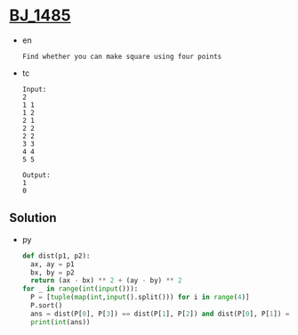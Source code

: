 # [BJ_1485](https://acmicpc.net/problem/1485)

* en

  ```en
  Find whether you can make square using four points
  ```

* tc

  ```tc
  Input:
  2
  1 1
  1 2
  2 1
  2 2
  2 2
  3 3
  4 4
  5 5

  Output:
  1
  0
  ```

## Solution

* py

  ```py
  def dist(p1, p2):
    ax, ay = p1
    bx, by = p2
    return (ax - bx) ** 2 + (ay - by) ** 2
  for _ in range(int(input())):
    P = [tuple(map(int,input().split())) for i in range(4)]
    P.sort()
    ans = dist(P[0], P[3]) == dist(P[1], P[2]) and dist(P[0], P[1]) == dist(P[0], P[2])
    print(int(ans))
  ```
